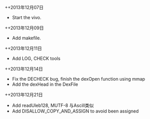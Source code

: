 ++2013年12月07日
* Start the vivo.

++2013年12月09日
* Add makefile.

++2013年12月11日
* Add LOG, CHECK tools

++2013年12月14日
* Fix the DECHECK bug, finish the dexOpen function using mmap
* Add the dexHead in the DexFile

++2013年12月21日
* Add readUleb128, MUTF-8 与Ascill类似
* Add DISALLOW_COPY_AND_ASSIGN to avoid been assigned
